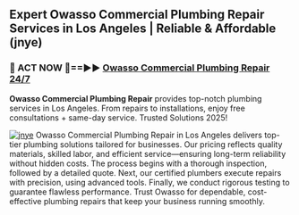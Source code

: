 ## Expert Owasso Commercial Plumbing Repair Services in Los Angeles | Reliable & Affordable (jnye)  

<h3>🚿 ACT NOW 🌟==►► <a href="https://tinyurl.com/2ne6vx2x" rel="nofollow">Owasso Commercial Plumbing Repair 24/7</a></h3>

**Owasso Commercial Plumbing Repair** provides top-notch plumbing services in Los Angeles. From repairs to installations, enjoy free consultations + same-day service. Trusted Solutions 2025!

[![jnye](https://i.imgur.com/4PFF4AK.jpeg)](https://tinyurl.com/2ne6vx2x)
Owasso Commercial Plumbing Repair in Los Angeles delivers top-tier plumbing solutions tailored for businesses. Our pricing reflects quality materials, skilled labor, and efficient service—ensuring long-term reliability without hidden costs. The process begins with a thorough inspection, followed by a detailed quote. Next, our certified plumbers execute repairs with precision, using advanced tools. Finally, we conduct rigorous testing to guarantee flawless performance. Trust Owasso for dependable, cost-effective plumbing repairs that keep your business running smoothly.